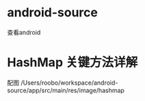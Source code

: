 # android-source
查看android

# HashMap 关键方法详解
  配图 /Users/roobo/workspace/android-source/app/src/main/res/image/hashmap